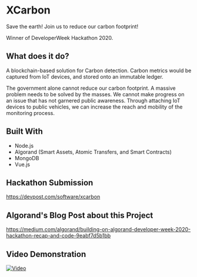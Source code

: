 # XCarbon

Save the earth! Join us to reduce our carbon footprint!

Winner of DeveloperWeek Hackathon 2020.

## What does it do?

A blockchain-based solution for Carbon detection. Carbon metrics would be captured from IoT devices, and stored onto an immutable ledger.

The government alone cannot reduce our carbon footprint. A massive problem needs to be solved by the masses. We cannot make progress on an issue that has not garnered public awareness. Through attaching IoT devices to public vehicles, we can increase the reach and mobility of the monitoring process.

## Built With

* Node.js 
* Algorand (Smart Assets, Atomic Transfers, and Smart Contracts)
* MongoDB
* Vue.js

## Hackathon Submission 

https://devpost.com/software/xcarbon

## Algorand's Blog Post about this Project

https://medium.com/algorand/building-on-algorand-developer-week-2020-hackathon-recap-and-code-9eabf7d5b1bb

## Video Demonstration

[![Video](https://i.imgur.com/ioKgkwR.png)](https://www.youtube.com/watch?v=Tnmf1Bbj8VE)
